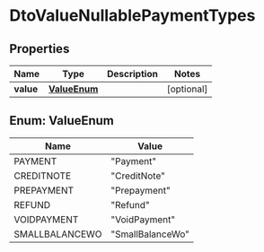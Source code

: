 
# DtoValueNullablePaymentTypes

## Properties
Name | Type | Description | Notes
------------ | ------------- | ------------- | -------------
**value** | [**ValueEnum**](#ValueEnum) |  |  [optional]


<a name="ValueEnum"></a>
## Enum: ValueEnum
Name | Value
---- | -----
PAYMENT | &quot;Payment&quot;
CREDITNOTE | &quot;CreditNote&quot;
PREPAYMENT | &quot;Prepayment&quot;
REFUND | &quot;Refund&quot;
VOIDPAYMENT | &quot;VoidPayment&quot;
SMALLBALANCEWO | &quot;SmallBalanceWo&quot;



